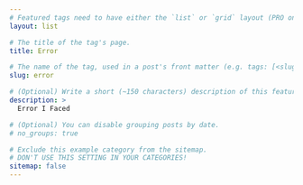 ```yaml
---
# Featured tags need to have either the `list` or `grid` layout (PRO only).
layout: list

# The title of the tag's page.
title: Error

# The name of the tag, used in a post's front matter (e.g. tags: [<slug>]).
slug: error

# (Optional) Write a short (~150 characters) description of this featured tag.
description: >
  Error I Faced

# (Optional) You can disable grouping posts by date.
# no_groups: true

# Exclude this example category from the sitemap.
# DON'T USE THIS SETTING IN YOUR CATEGORIES!
sitemap: false
---
```

